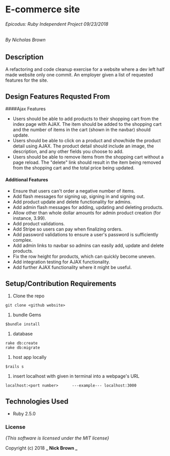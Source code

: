 # E-commerce site

###### Epicodus: Ruby Independent Project 09/23/2018
###### By Nicholas Brown

## Description

 A refactoring and code cleanup exercise for a website where a dev left half made website only one commit. An employer given a list of requested features for the site.

## Design Features Requsted From

####Ajax Features
* Users should be able to add products to their shopping cart from the index page with AJAX. The item should be added to the shopping cart and the number of items in the cart (shown in the navbar) should update.
* Users should be able to click on a product and show/hide the product detail using AJAX. The product detail should include an image, the description, and any other fields you choose to add.
* Users should be able to remove items from the shopping cart without a page reload. The "delete" link should result in the item being removed from the shopping cart and the total price being updated.
#### Additional Features
* Ensure that users can't order a negative number of items.
* Add flash messages for signing up, signing in and signing out.
* Add product update and delete functionality for admins.
* Add admin flash messages for adding, updating and deleting products.
* Allow other than whole dollar amounts for admin product creation (for instance, 3.99).
* Add product validations.
* Add Stripe so users can pay when finalizing orders.
* Add password validations to ensure a user's password is sufficiently complex.
* Add admin links to navbar so admins can easily add, update and delete products.
* Fix the row height for products, which can quickly become uneven.
* Add integration testing for AJAX functionality.
* Add further AJAX functionality where it might be useful.




## Setup/Contribution Requirements

1. Clone the repo
```
git clone <github website>
```
1. bundle Gems
```
$bundle install
```
1. database
```
rake db:create
rake db:migrate
```
1. host app locally
```
$rails s
```
1. insert localhost with <port number> given in terminal into a webpage's URL
```
localhost:<port number>      ---example--- localhost:3000
```

## Technologies Used

* Ruby 2.5.0

### License

*{This software is licensed under the MIT license}*

Copyright (c) 2018 **_  Nick Brown  _**